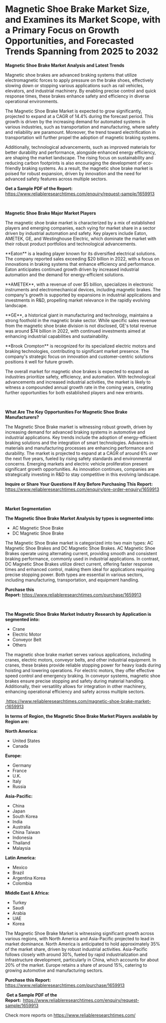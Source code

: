 <p><h1>Magnetic Shoe Brake Market Size, and Examines its Market Scope, with a Primary Focus on Growth Opportunities, and Forecasted Trends Spanning from 2025 to 2032</h1></p><p><strong>Magnetic Shoe Brake Market Analysis and Latest Trends</strong></p>
<p><p>Magnetic shoe brakes are advanced braking systems that utilize electromagnetic forces to apply pressure on the brake shoes, effectively slowing down or stopping various applications such as rail vehicles, elevators, and industrial machinery. By enabling precise control and quick response times, these brakes enhance safety and efficiency in diverse operational environments.</p><p>The Magnetic Shoe Brake Market is expected to grow significantly, projected to expand at a CAGR of 14.4% during the forecast period. This growth is driven by the increasing demand for automated systems in various industries, such as transportation and manufacturing, where safety and reliability are paramount. Moreover, the trend toward electrification in transportation will further propel the adoption of magnetic braking systems.</p><p>Additionally, technological advancements, such as improved materials for better durability and performance, alongside enhanced energy efficiency, are shaping the market landscape. The rising focus on sustainability and reducing carbon footprints is also encouraging the development of eco-friendly braking systems. As a result, the magnetic shoe brake market is poised for robust expansion, driven by innovation and the need for advanced safety features across multiple sectors.</p></p>
<p><strong>Get a Sample PDF of the Report:&nbsp;</strong> <a href="https://www.reliableresearchtimes.com/enquiry/request-sample/1659913?utm_campaign=2183&utm_medium=2&utm_source=Github&utm_content=ia&utm_term=20022025&utm_id=magnetic-shoe-brake">https://www.reliableresearchtimes.com/enquiry/request-sample/1659913</a></p>
<p>&nbsp;</p>
<p><strong>Magnetic Shoe Brake Major Market Players</strong></p>
<p><p>The magnetic shoe brake market is characterized by a mix of established players and emerging companies, each vying for market share in a sector driven by industrial automation and safety. Key players include Eaton, AMETEK, GE, and Westinghouse Electric, which dominate the market with their robust product portfolios and technological advancements.</p><p>**Eaton** is a leading player known for its diversified electrical solutions. The company reported sales exceeding $20 billion in 2022, with a focus on innovations in braking systems that enhance efficiency and performance. Eaton anticipates continued growth driven by increased industrial automation and the demand for energy-efficient solutions.</p><p>**AMETEK**, with a revenue of over $5 billion, specializes in electronic instruments and electromechanical devices, including magnetic brakes. The company's growth is supported by expansions in industrial applications and investments in R&D, propelling market relevance in the rapidly evolving landscape.</p><p>**GE**, a historical giant in manufacturing and technology, maintains a strong foothold in the magnetic brake sector. While specific sales revenue from the magnetic shoe brake division is not disclosed, GE's total revenue was around $74 billion in 2022, with continued investments aimed at enhancing industrial capabilities and sustainability.</p><p>**Brook Crompton** is recognized for its specialized electric motors and braking technologies, contributing to significant market presence. The company's strategic focus on innovation and customer-centric solutions positions it well for future growth.</p><p>The overall market for magnetic shoe brakes is expected to expand as industries prioritize safety, efficiency, and automation. With technological advancements and increased industrial activities, the market is likely to witness a compounded annual growth rate in the coming years, creating further opportunities for both established players and new entrants.</p></p>
<p>&nbsp;</p>
<p><strong>What Are The Key Opportunities For Magnetic Shoe Brake Manufacturers?</strong></p>
<p><p>The Magnetic Shoe Brake market is witnessing robust growth, driven by increasing demand for advanced braking systems in automotive and industrial applications. Key trends include the adoption of energy-efficient braking solutions and the integration of smart technologies. Advances in materials and manufacturing processes are enhancing performance and durability. The market is projected to expand at a CAGR of around 6% over the next five years, fueled by rising safety standards and environmental concerns. Emerging markets and electric vehicle proliferation present significant growth opportunities. As innovation continues, companies are strategically investing in R&D to stay competitive in this evolving landscape.</p></p>
<p><strong>Inquire or Share Your Questions If Any Before Purchasing This Report:</strong> <a href="https://www.reliableresearchtimes.com/enquiry/pre-order-enquiry/1659913?utm_campaign=2183&utm_medium=2&utm_source=Github&utm_content=ia&utm_term=20022025&utm_id=magnetic-shoe-brake">https://www.reliableresearchtimes.com/enquiry/pre-order-enquiry/1659913</a></p>
<p>&nbsp;</p>
<p><strong>Market Segmentation</strong></p>
<p><strong>The Magnetic Shoe Brake Market Analysis by types is segmented into:</strong></p>
<p><ul><li>AC Magnetic Shoe Brake</li><li>DC Magnetic Shoe Brake</li></ul></p>
<p><p>The Magnetic Shoe Brake market is categorized into two main types: AC Magnetic Shoe Brakes and DC Magnetic Shoe Brakes. AC Magnetic Shoe Brakes operate using alternating current, providing smooth and consistent braking performance, commonly used in industrial applications. In contrast, DC Magnetic Shoe Brakes utilize direct current, offering faster response times and enhanced control, making them ideal for applications requiring precise stopping power. Both types are essential in various sectors, including manufacturing, transportation, and equipment handling.</p></p>
<p><strong>Purchase this Report:&nbsp;</strong><a href="https://www.reliableresearchtimes.com/purchase/1659913?utm_campaign=2183&utm_medium=2&utm_source=Github&utm_content=ia&utm_term=20022025&utm_id=magnetic-shoe-brake">https://www.reliableresearchtimes.com/purchase/1659913</a></p>
<p>&nbsp;</p>
<p><strong>The Magnetic Shoe Brake Market Industry Research by Application is segmented into:</strong></p>
<p><ul><li>Crane</li><li>Electric Motor</li><li>Conveyor Belt</li><li>Others</li></ul></p>
<p><p>The magnetic shoe brake market serves various applications, including cranes, electric motors, conveyor belts, and other industrial equipment. In cranes, these brakes provide reliable stopping power for heavy loads during hoisting and lowering operations. For electric motors, they offer effective speed control and emergency braking. In conveyor systems, magnetic shoe brakes ensure precise stopping and safety during material handling. Additionally, their versatility allows for integration in other machinery, enhancing operational efficiency and safety across multiple sectors.</p></p>
<p><a href="https://www.reliableresearchtimes.com/magnetic-shoe-brake-market-r1659913?utm_campaign=2183&utm_medium=2&utm_source=Github&utm_content=ia&utm_term=20022025&utm_id=magnetic-shoe-brake">&nbsp;https://www.reliableresearchtimes.com/magnetic-shoe-brake-market-r1659913</a></p>
<p><strong>In terms of Region, the Magnetic Shoe Brake Market Players available by Region are:</strong></p>
<p>
    <p> <strong> North America: </strong>
        <ul>
            <li>United States</li>
            <li>Canada</li>
        </ul>
        </p> 
    <p> <strong> Europe: </strong>
        <ul>
            <li>Germany</li>
            <li>France</li>
            <li>U.K.</li>
            <li>Italy</li>
            <li>Russia</li>
        </ul>
        </p> 
    <p> <strong> Asia-Pacific: </strong>
        <ul>
            <li>China</li>
            <li>Japan</li>
            <li>South Korea</li>
            <li>India</li>
            <li>Australia</li>
            <li>China Taiwan</li>
            <li>Indonesia</li>
            <li>Thailand</li>
            <li>Malaysia</li>
        </ul>
        </p> 
    <p> <strong> Latin America: </strong>
        <ul>
            <li>Mexico</li>
            <li>Brazil</li>
            <li>Argentina Korea</li>
            <li>Colombia</li>
        </ul>
        </p> 
    <p> <strong> Middle East & Africa: </strong>
        <ul>
            <li>Turkey</li>
            <li>Saudi</li>
            <li>Arabia</li>
            <li>UAE</li>
            <li>Korea</li>
        </ul>
    </p>
    </p>
<p><p>The Magnetic Shoe Brake Market is witnessing significant growth across various regions, with North America and Asia-Pacific projected to lead in market dominance. North America is anticipated to hold approximately 35% of the market share, driven by robust industrial activities. Asia-Pacific follows closely with around 30%, fueled by rapid industrialization and infrastructure development, particularly in China, which accounts for about 20% of the market. Europe retains a share of around 15%, catering to growing automotive and manufacturing sectors.</p></p>
<p><strong>Purchase this Report: </strong><a href="https://www.reliableresearchtimes.com/purchase/1659913?utm_campaign=2183&utm_medium=2&utm_source=Github&utm_content=ia&utm_term=20022025&utm_id=magnetic-shoe-brake">https://www.reliableresearchtimes.com/purchase/1659913</a></p>
<p>&nbsp;<strong>Get a Sample PDF of the Report:&nbsp;&nbsp;</strong><a href="https://www.reliableresearchtimes.com/enquiry/request-sample/1659913?utm_campaign=2183&utm_medium=2&utm_source=Github&utm_content=ia&utm_term=20022025&utm_id=magnetic-shoe-brake">https://www.reliableresearchtimes.com/enquiry/request-sample/1659913</a></p>
<p><strong></strong></p>
<p>Check more reports on <a href="https://www.reliableresearchtimes.com/?utm_campaign=2183&utm_medium=2&utm_source=Github&utm_content=ia&utm_term=20022025&utm_id=magnetic-shoe-brake">https://www.reliableresearchtimes.com/</a></p>
